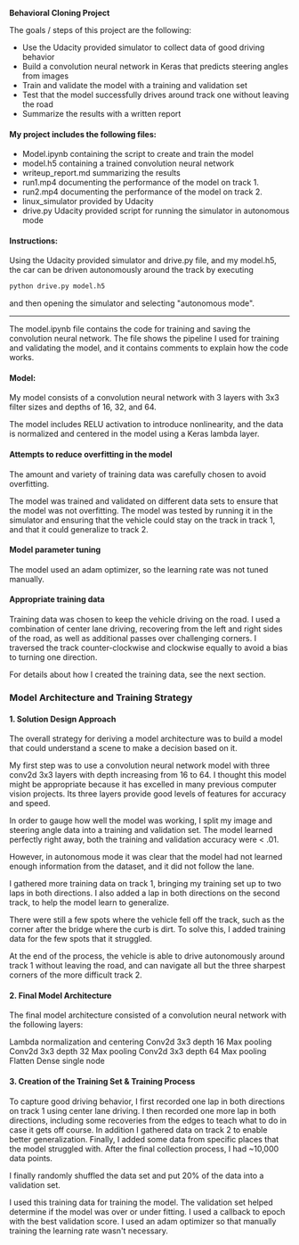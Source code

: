 **Behavioral Cloning Project**

The goals / steps of this project are the following:
* Use the Udacity provided simulator to collect data of good driving behavior
* Build a convolution neural network in Keras that predicts steering angles from images
* Train and validate the model with a training and validation set
* Test that the model successfully drives around track one without leaving the road
* Summarize the results with a written report


#### My project includes the following files:
* Model.ipynb containing the script to create and train the model
* model.h5 containing a trained convolution neural network 
* writeup_report.md summarizing the results
* run1.mp4 documenting the performance of the model on track 1.
* run2.mp4 documenting the performance of the model on track 2.
* linux_simulator provided by Udacity
* drive.py Udacity provided script for running the simulator in autonomous mode

#### Instructions:

Using the Udacity provided simulator and drive.py file, and my model.h5, the car can be driven autonomously around the track by executing 
```sh
python drive.py model.h5
```
and then opening the simulator and selecting "autonomous mode".

---

The model.ipynb file contains the code for training and saving the convolution neural network. The file shows the pipeline I used for training and validating the model, and it contains comments to explain how the code works.

#### Model:

My model consists of a convolution neural network with 3 layers with 3x3 filter sizes and depths of 16, 32, and 64. 

The model includes RELU activation to introduce nonlinearity, and the data is normalized and centered in the model using a Keras lambda layer. 

#### Attempts to reduce overfitting in the model

The amount and variety of training data was carefully chosen to avoid overfitting.

The model was trained and validated on different data sets to ensure that the model was not overfitting. The model was tested by running it in the simulator and ensuring that the vehicle could stay on the track in track 1, and that it could generalize to track 2.

#### Model parameter tuning

The model used an adam optimizer, so the learning rate was not tuned manually.

#### Appropriate training data

Training data was chosen to keep the vehicle driving on the road. I used a combination of center lane driving, recovering from the left and right sides of the road, as well as additional passes over challenging corners. I traversed the track counter-clockwise and clockwise equally to avoid a bias to turning one direction.

For details about how I created the training data, see the next section. 

### Model Architecture and Training Strategy

#### 1. Solution Design Approach

The overall strategy for deriving a model architecture was to build a model that could understand a scene to make a decision based on it.

My first step was to use a convolution neural network model with three conv2d 3x3 layers with depth increasing from 16 to 64. I thought this model might be appropriate because it has excelled in many previous computer vision projects. Its three layers provide good levels of features for accuracy and speed.

In order to gauge how well the model was working, I split my image and steering angle data into a training and validation set. The model learned perfectly right away, both the training and validation accuracy were < .01.

However, in autonomous mode it was clear that the model had not learned enough information from the dataset, and it did not follow the lane.

I gathered more training data on track 1, bringing my training set up to two laps in both directions. I also added a lap in both directions on the second track, to help the model learn to generalize.

There were still a few spots where the vehicle fell off the track, such as the corner after the bridge where the curb is dirt. To solve this, I added training data for the few spots that it struggled.

At the end of the process, the vehicle is able to drive autonomously around track 1 without leaving the road, and can navigate all but the three sharpest corners of the more difficult track 2.

#### 2. Final Model Architecture

The final model architecture consisted of a convolution neural network with the following layers:

Lambda normalization and centering
Conv2d 3x3 depth 16
Max pooling 
Conv2d 3x3 depth 32
Max pooling
Conv2d 3x3 depth 64
Max pooling
Flatten
Dense single node



#### 3. Creation of the Training Set & Training Process

To capture good driving behavior, I first recorded one lap in both directions on track 1 using center lane driving. I then recorded one more lap in both directions, including some recoveries from the edges to teach what to do in case it gets off course.
In addition I gathered data on track 2 to enable better generalization.
Finally, I added some data from specific places that the model struggled with.
After the final collection process, I had ~10,000 data points.


I finally randomly shuffled the data set and put 20% of the data into a validation set. 

I used this training data for training the model. The validation set helped determine if the model was over or under fitting. I used a callback to epoch with the best validation score. I used an adam optimizer so that manually training the learning rate wasn't necessary.

